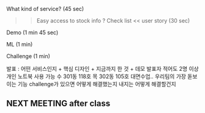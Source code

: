 What kind of service? (45 sec)
>> Easy access to stock info ?
Check list << user story (30 sec)

Demo (1 min 45 sec)

ML (1 min)

Challenge (1 min)



발표 : 어떤 서비스인지 + 핵심 디자인 + 지금까지 한 것 + 데모
발표자 적어도 2명 이상
개인 노트북 사용 가능
수 301동 118호 목 302동 105호 대면수업..
우리팀의 가장 돋보이는 기능
challenge가 있으면 어떻게 해결했는지 내지는 어떻게 해결할건지

## NEXT MEETING after class
